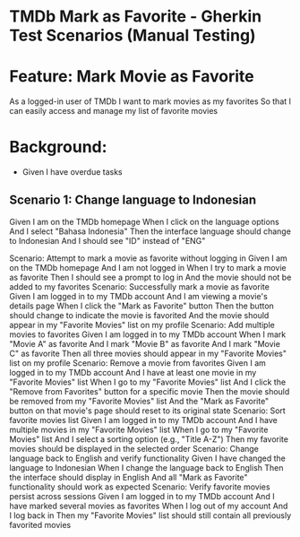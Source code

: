 # TMDb Mark as Favorite - Gherkin Test Scenarios (Manual Testing)
# Feature: Mark Movie as Favorite 
As a logged-in user of TMDb
I want to mark movies as my favorites
So that I can easily access and manage my list of favorite movies

# Background:
* Given I have overdue tasks


## Scenario 1: Change language to Indonesian
Given I am on the TMDb homepage
When I click on the language options
And I select "Bahasa Indonesia"
Then the interface language should change to Indonesian
And I should see "ID" instead of "ENG"

Scenario: Attempt to mark a movie as favorite without logging in
Given I am on the TMDb homepage
And I am not logged in
When I try to mark a movie as favorite
Then I should see a prompt to log in
And the movie should not be added to my favorites
Scenario: Successfully mark a movie as favorite
Given I am logged in to my TMDb account
And I am viewing a movie's details page
When I click the "Mark as Favorite" button
Then the button should change to indicate the movie is favorited
And the movie should appear in my "Favorite Movies" list on my profile
Scenario: Add multiple movies to favorites
Given I am logged in to my TMDb account
When I mark "Movie A" as favorite
And I mark "Movie B" as favorite
And I mark "Movie C" as favorite
Then all three movies should appear in my "Favorite Movies" list on my profile
Scenario: Remove a movie from favorites
Given I am logged in to my TMDb account
And I have at least one movie in my "Favorite Movies" list
When I go to my "Favorite Movies" list
And I click the "Remove from Favorites" button for a specific movie
Then the movie should be removed from my "Favorite Movies" list
And the "Mark as Favorite" button on that movie's page should reset to its original state
Scenario: Sort favorite movies list
Given I am logged in to my TMDb account
And I have multiple movies in my "Favorite Movies" list
When I go to my "Favorite Movies" list
And I select a sorting option (e.g., "Title A-Z")
Then my favorite movies should be displayed in the selected order
Scenario: Change language back to English and verify functionality
Given I have changed the language to Indonesian
When I change the language back to English
Then the interface should display in English
And all "Mark as Favorite" functionality should work as expected
Scenario: Verify favorite movies persist across sessions
Given I am logged in to my TMDb account
And I have marked several movies as favorites
When I log out of my account
And I log back in
Then my "Favorite Movies" list should still contain all previously favorited movies
